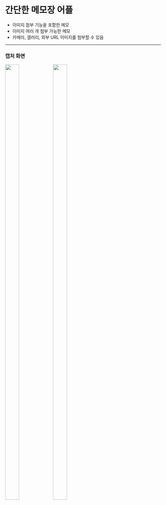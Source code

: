 # 간단한 메모장 어플 
* 이미지 첨부 기능을 포함한 메모
* 이미지 여러 개 첨부 가능한 메모
* 카메라, 갤러리, 외부 URL 이미지를 첨부할 수 있음

***

### 캡처 화면
<img src="https://user-images.githubusercontent.com/59963677/128628334-e8493348-bd7f-422f-895d-309bbff153d5.png" width=30% height=60%>
<img src="https://user-images.githubusercontent.com/59963677/128628458-fe4bd13e-98c0-48fb-ad7a-ce9af815aa5f.png" width=30% height=60%>
